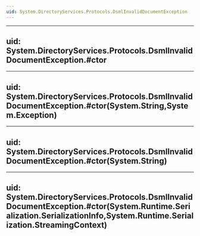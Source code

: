 ```yaml
---
uid: System.DirectoryServices.Protocols.DsmlInvalidDocumentException
---
```


---
uid: System.DirectoryServices.Protocols.DsmlInvalidDocumentException.#ctor
---

---
uid: System.DirectoryServices.Protocols.DsmlInvalidDocumentException.#ctor(System.String,System.Exception)
---

---
uid: System.DirectoryServices.Protocols.DsmlInvalidDocumentException.#ctor(System.String)
---

---
uid: System.DirectoryServices.Protocols.DsmlInvalidDocumentException.#ctor(System.Runtime.Serialization.SerializationInfo,System.Runtime.Serialization.StreamingContext)
---
